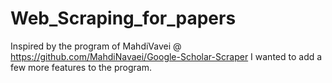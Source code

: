 # Web_Scraping_for_papers
Inspired by the program of MahdiVavei @ https://github.com/MahdiNavaei/Google-Scholar-Scraper
I wanted to add a few more features to the program. 